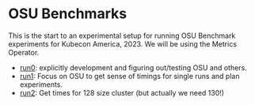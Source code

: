 # OSU Benchmarks

This is the start to an experimental setup for running OSU Benchmark experiments for Kubecon America, 2023.
We will be using the Metrics Operator.

 - [run0](run0): explicitly development and figuring out/testing OSU and others.
 - [run1](run1): Focus on OSU to get sense of timings for single runs and plan experiments.
 - [run2](run2): Get times for 128 size cluster (but actually we need 130!)
